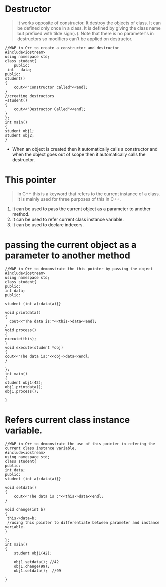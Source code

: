 # Destructor
> It works opposite of constructor. It destroy the objects of class. It can be defined only once in a class. It is defined by giving the class name but prefixed with tilde sign(~). Note that there is no parameter's in destructors so modifiers can't be applied on destructor.
```
//WAP in C++ to create a constructor and destructor
#include<iostream>
using namespace std;
class student{
    public:
 int   data;
public:
student()
{
    cout<<"Constructor called"<<endl;
}
//creating destructors
~student()
{
    cout<<"Destructor Called"<<endl;
}
};
int main()
{
student obj1;
student obj2;
}

```

- When an object is created then it automatically calls a constructor and when the object goes out of scope then it automatically calls the destructor.


# This pointer
> In C++ this is a keyword that refers to the current instance of a class. It is mainly used for three purposes of this in C++.
1. It can be used to pass the current object as a parameter to another method.
2. It can be used to refer current class instance variable.
3. It can be used to declare indexers.
# passing the current object as a parameter to another method

```
//WAP in C++ to demonstrate the this pointer by passing the object 
#include<iostream>
using namespace std;
class student{
public:
int data;
public:

student (int a):data(a){}

void printdata()
{
  cout<<"The data is:"<<this->data<<endl;
}
void process()
{
execute(this);
}
void execute(student *obj)
{
cout<<"The data is:"<<obj->data<<endl;
}

};
int main()
{
student obj1(42);
obj1.printdata();
obj1.process();

}
```
# Refers current class instance variable.
```
//WAP in C++ to demonstrate the use of this pointer in refering the current class instance variable.
#include<iostream>
using namespace std;
class student{
public:
int data;
public:
student (int a):data(a){}

void setdata()
{
    cout<<"The data is :"<<this->data<<endl;   
}

void change(int b)
{
 this->data=b;
 //using this pointer to differentiate between parameter and instance variable.
}

};
int main()
{
    student obj1(42);

    obj1.setdata(); //42
    obj1.change(99);
    obj1.setdata();  //99

}

```
